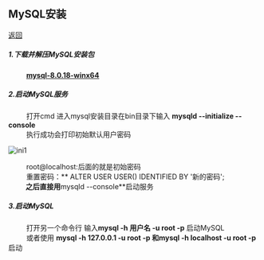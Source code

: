 ## MySQL安装

 [返回](README.md)
##### 1.下载并解压MySQL安装包<br/>
 &emsp; &emsp; **[mysql-8.0.18-winx64](https://dev.mysql.com/downloads/mysql/)**

##### 2.启动MySQL服务<br/>
&emsp; &emsp; 打开cmd 进入mysql安装目录在bin目录下输入 **mysqld --initialize --console**<br/>
&emsp; &emsp; 执行成功会打印初始默认用户密码

 ![ini1](https://github.com/Azurlin/Database_Notes/blob/master/image/ini1.png?raw=true)

&emsp; &emsp; root@localhost:后面的就是初始密码<br/>
&emsp; &emsp; 重置密码：** ALTER USER USER() IDENTIFIED BY '新的密码';**<br/>
&emsp; &emsp; 之后直接用**mysqld --console**启动服务

##### 3.启动MySQL

&emsp; &emsp; 打开另一个命令行 输入**mysql -h 用户名 -u root -p** 启动MySQL<br/>
&emsp; &emsp; 或者使用 **mysql  -h 127.0.0.1 -u root  -p 和mysql  -h localhost -u root  -p**启动<br/>
 